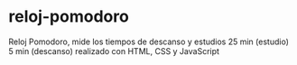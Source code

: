 # reloj-pomodoro
Reloj Pomodoro, mide los tiempos de descanso y estudios 25 min (estudio) 5 min (descanso) realizado con HTML, CSS y JavaScript
